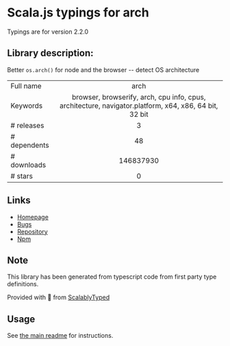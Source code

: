
# Scala.js typings for arch

Typings are for version 2.2.0

## Library description:
Better `os.arch()` for node and the browser -- detect OS architecture

|                    |                 |
| ------------------ | :-------------: |
| Full name          | arch |
| Keywords           | browser, browserify, arch, cpu info, cpus, architecture, navigator.platform, x64, x86, 64 bit, 32 bit |
| # releases         | 3 |
| # dependents       | 48 |
| # downloads        | 146837930 |
| # stars            | 0 |

## Links
- [Homepage](https://github.com/feross/arch)
- [Bugs](https://github.com/feross/arch/issues)
- [Repository](https://github.com/feross/arch)
- [Npm](https://www.npmjs.com/package/arch)
    


## Note
This library has been generated from typescript code from first party type definitions.

Provided with :purple_heart: from [ScalablyTyped](https://github.com/oyvindberg/ScalablyTyped)

## Usage
See [the main readme](../../readme.md) for instructions.


